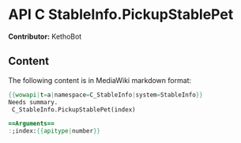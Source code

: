 # API C StableInfo.PickupStablePet

**Contributor:** KethoBot

## Content

The following content is in MediaWiki markdown format:

```mediawiki
{{wowapi|t=a|namespace=C_StableInfo|system=StableInfo}}
Needs summary.
 C_StableInfo.PickupStablePet(index)

==Arguments==
:;index:{{apitype|number}}
```